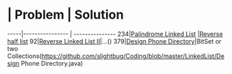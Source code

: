   #  | Problem         |  Solution      
-----|---------------- | --------------- 
234|[Palindrome Linked List](https://leetcode.com/problems/palindrome-linked-list/) |[Reverse half list](https://github.com/slightbug/Coding/blob/master/LinkedList/PalindromeLinkedList.java)
92|[Reverse Linked List II](https://leetcode.com/problems/reverse-linked-list-ii/)|...()
379|[Design Phone Directory](https://leetcode.com/problems/design-phone-directory/)|BitSet or two Collections(https://github.com/slightbug/Coding/blob/master/LinkedList/Design Phone Directory.java)
